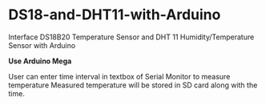 # DS18-and-DHT11-with-Arduino
Interface DS18B20 Temperature Sensor and DHT 11 Humidity/Temperature Sensor with Arduino

********Use Arduino Mega********

User can enter time interval in textbox of Serial Monitor to measure temperature 
Measured temperature will be stored in SD card along with the time.
